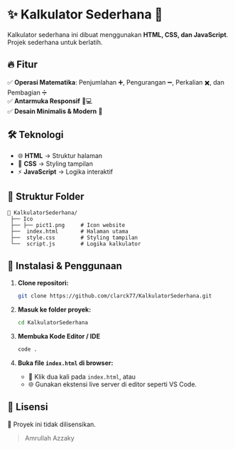 # ✨ Kalkulator Sederhana 🧮  

Kalkulator sederhana ini dibuat menggunakan **HTML, CSS, dan JavaScript**. Projek sederhana untuk berlatih.

## 🔥 Fitur  

✅ **Operasi Matematika**: Penjumlahan ➕, Pengurangan ➖, Perkalian ✖️, dan Pembagian ➗  
✅ **Antarmuka Responsif** 📱💻  
✅ **Desain Minimalis & Modern** 🎨  

## 🛠️ Teknologi  

- 🌐 **HTML** → Struktur halaman  
- 🎨 **CSS** → Styling tampilan  
- ⚡ **JavaScript** → Logika interaktif

## 📂 Struktur Folder  

```
📁 KalkulatorSederhana/
 ├── Ico
 ├── ├── pict1.png     # Icon website
 ├──  index.html       # Halaman utama
 ├──  style.css        # Styling tampilan
 └──  script.js        # Logika kalkulator
```

## 🚀 Instalasi & Penggunaan
1. **Clone repositori:**
   ```bash
   git clone https://github.com/clarck77/KalkulatorSederhana.git
   ```

2. **Masuk ke folder proyek:**
   ```bash
   cd KalkulatorSederhana
   ```

3. **Membuka Kode Editor / IDE**
   ```bash
   code . 
   ```

4. **Buka file `index.html` di browser:**
   - 📂 Klik dua kali pada `index.html`, atau
   - 🌐 Gunakan ekstensi live server di editor seperti VS Code.

## 📜 Lisensi  

📄 Proyek ini tidak dilisensikan.

> Amrullah Azzaky

